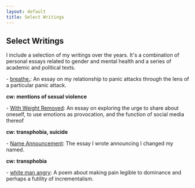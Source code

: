 ```yaml
---
layout: default
title: Select Writings
---
```


## Select Writings

I include a selection of my writings over the years. It's a combination of personal essays related to gender and mental health and a series of academic and political texts.

\- [breathe.](#content/writings/breathe): An essay on my relationship to panic attacks through the lens of a particular panic attack.

__cw: mentions of sexual violence__

\- [With Weight Removed](#content/writings/with-weight-removed): An essay on exploring the urge to share about oneself, to use emotions as provocation, and the function of social media thereof

__cw: transphobia, suicide__

\- [Name Announcement](#content/writings/name-announcement): The essay I wrote announcing I changed my named.

__cw: transphobia__

\- [white man angry](#content/writings/white-man-angry): A poem about making pain legible to dominance and perhaps a futility of incrementalism.